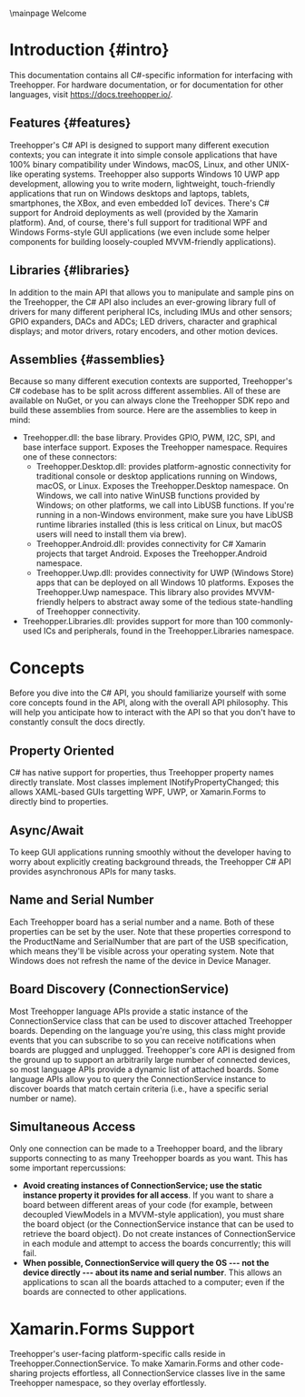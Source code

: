 \mainpage Welcome

# Introduction {#intro}

This documentation contains all C#-specific information for interfacing with Treehopper. For hardware documentation, or for documentation for other languages, visit <a href="https://docs.treehopper.io/">https://docs.treehopper.io/</a>.


## Features {#features}
Treehopper's C# API is designed to support many different execution contexts; you can integrate it into simple console applications that have 100% binary compatibility under Windows, macOS, Linux, and other UNIX-like operating systems. Treehopper also supports Windows 10 UWP app development, allowing you to write modern, lightweight, touch-friendly applications that run on Windows desktops and laptops, tablets, smartphones, the XBox, and even embedded IoT devices. There's C# support for Android deployments as well (provided by the Xamarin platform). And, of course, there's full support for traditional WPF and Windows Forms-style GUI applications (we even include some helper components for building loosely-coupled MVVM-friendly applications).

## Libraries {#libraries}
In addition to the main API that allows you to manipulate and sample pins on the Treehopper, the C# API also includes an ever-growing library full of drivers for many different peripheral ICs, including IMUs and other sensors; GPIO expanders, DACs and ADCs; LED drivers, character and graphical displays; and motor drivers, rotary encoders, and other motion devices.

## Assemblies {#assemblies}
Because so many different execution contexts are supported, Treehopper's C# codebase has to be split across different assemblies. All of these are available on NuGet, or you can always clone the Treehopper SDK repo and build these assemblies from source. Here are the assemblies to keep in mind:

- Treehopper.dll: the base library. Provides GPIO, PWM, I2C, SPI, and base interface support. Exposes the Treehopper namespace. Requires one of these connectors:
    - Treehopper.Desktop.dll: provides platform-agnostic connectivity for traditional console or desktop applications running on Windows, macOS, or Linux. Exposes the Treehopper.Desktop namespace. On Windows, we call into native WinUSB functions provided by Windows; on other platforms, we call into LibUSB functions. If you're running in a non-Windows environment, make sure you have LibUSB runtime libraries installed (this is less critical on Linux, but macOS users will need to install them via brew).
    - Treehopper.Android.dll: provides connectivity for C# Xamarin projects that target Android. Exposes the Treehopper.Android namespace.
    - Treehopper.Uwp.dll: provides connectivity for UWP (Windows Store) apps that can be deployed on all Windows 10 platforms. Exposes the Treehopper.Uwp namespace. This library also provides MVVM-friendly helpers to abstract away some of the tedious state-handling of Treehopper connectivity.
- Treehopper.Libraries.dll: provides support for more than 100 commonly-used ICs and peripherals, found in the Treehopper.Libraries namespace.

# Concepts
Before you dive into the C# API, you should familiarize yourself with some core concepts found in the API, along with the overall API philosophy. This will help you anticipate how to interact with the API so that you don't have to constantly consult the docs directly.

## Property Oriented
C# has native support for properties, thus Treehopper property names directly translate. Most classes implement INotifyPropertyChanged; this allows XAML-based GUIs targetting WPF, UWP, or Xamarin.Forms to directly bind to properties.

## Async/Await
To keep GUI applications running smoothly without the developer having to worry about explicitly creating background threads, the Treehopper C# API provides asynchronous APIs for many tasks.

## Name and Serial Number
Each Treehopper board has a serial number and a name. Both of these properties can be set by the user. Note that these properties correspond to the ProductName and SerialNumber that are part of the USB specification, which means they'll be visible across your operating system. Note that Windows does not refresh the name of the device in Device Manager.

## Board Discovery (ConnectionService)
Most Treehopper language APIs provide a static instance of the ConnectionService class that can be used to discover attached Treehopper boards. Depending on the language you're using, this class might provide events that you can subscribe to so you can receive notifications when boards are plugged and unplugged. Treehopper's core API is designed from the ground up to support an arbitrarily large number of connected devices, so most language APIs provide a dynamic list of attached boards. Some language APIs allow you to query the ConnectionService instance to discover boards that match certain criteria (i.e., have a specific serial number or name).

## Simultaneous Access
Only one connection can be made to a Treehopper board, and the library supports connecting to as many Treehopper boards as you want. This has some important repercussions:
 - <b>Avoid creating instances of ConnectionService; use the static instance property it provides for all access</b>. If you want to share a board between different areas of your code (for example, between decoupled ViewModels in a MVVM-style application), you must share the board object (or the ConnectionService instance that can be used to retrieve the board object). Do not create instances of ConnectionService in each module and attempt to access the boards concurrently; this will fail.
 - <b>When possible, ConnectionService will query the OS --- not the device directly --- about its name and serial number</b>. This allows an applications to scan all the boards attached to a computer; even if the boards are connected to other applications.

 # Xamarin.Forms Support
 Treehopper's user-facing platform-specific calls reside in Treehopper.ConnectionService. To make Xamarin.Forms and other code-sharing projects effortless, all ConnectionService classes live in the same Treehopper namespace, so they overlay effortlessly.